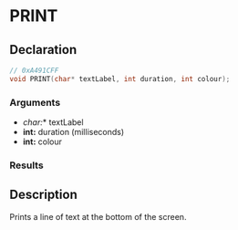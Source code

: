 # PRINT

## Declaration
```cpp
// 0xA491CFF
void PRINT(char* textLabel, int duration, int colour);
```

### Arguments
- **char*:** textLabel
- **int:** duration (milliseconds)
- **int:** colour

### Results

## Description
Prints a line of text at the bottom of the screen.